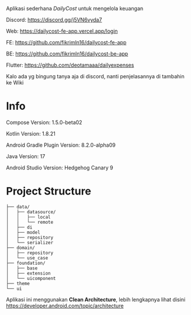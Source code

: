 Aplikasi sederhana *DailyCost* untuk mengelola keuangan

Discord: https://discord.gg/j5VN6vyda7

Web: https://dailycost-fe-app.vercel.app/login

FE: https://github.com/fikrimln16/dailycost-fe-app

BE: https://github.com/fikrimln16/dailycost-be-app

Flutter: https://github.com/deotamaaa/dailyexpenses

Kalo ada yg bingung tanya aja di discord, nanti penjelasannya di tambahin ke Wiki

# Info
Compose Version: 1.5.0-beta02

Kotlin Version: 1.8.21

Android Gradle Plugin Version: 8.2.0-alpha09

Java Version: 17

Android Studio Version: Hedgehog Canary 9

# Project Structure
```
├── data/
│   ├── datasource/
│   │   ├── local
│   │   └── remote
│   ├── di
│   ├── model
│   ├── repository
│   └── serializer
├── domain/
│   ├── repository
│   └── use_case
├── foundation/
│   ├── base
│   ├── extension
│   └── uicomponent
├── theme
└── ui
```

Aplikasi ini menggunakan **Clean Architecture**, lebih lengkapnya lihat disini https://developer.android.com/topic/architecture
